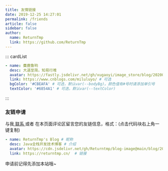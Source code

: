 ```yaml
---
title: 友情链接
date: 2019-12-25 14:27:01
permalink: /friends
article: false
sidebar: false
author:
  name: ReturnTmp
  link: https://github.com/ReturnTmp
---
```


<!--
普通卡片列表容器，可用于友情链接、项目推荐、古诗词展示等。
cardList 后面可跟随一个数字表示每行最多显示多少个，选值范围1~4，默认3。在小屏时会根据屏幕宽度减少每行显示数量。
-->
::: cardList
```yaml
- name: 麋鹿鲁哟
  desc: 大道至简，知易行难
  avatar: https://fastly.jsdelivr.net/gh/xugaoyi/image_store/blog/20200122153807.jpg # 可选
  link: https://www.cnblogs.com/miluluyo/ # 可选
  bgColor: '#CBEAFA' # 可选，默认var(--bodyBg)。颜色值有#号时请添加单引号
  textColor: '#6854A1' # 可选，默认var(--textColor)
```
:::


### 友链申请

与我[ 联系 ](/about/#联系)或者 在本页面评论区留言您的友链信息，格式：(点击代码块右上角一键复制)


```yaml
- name: ReturnTmp's Blog # 昵称
  desc: Java全栈开发技术博客 # 介绍
  avatar: https://cdn.jsdelivr.net/gh/Returntmp/blog-image@main/blog/202308091659663.png # 头像
  link: https://returntmp.cn/  # 链接
```

申请前记得先添加本站哦~
